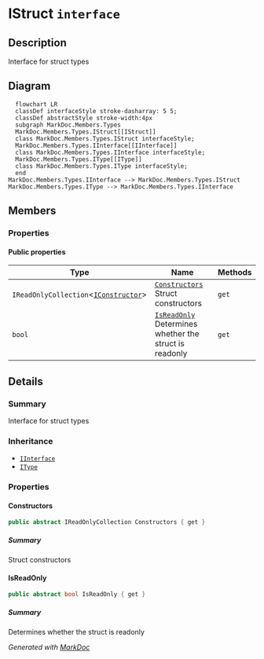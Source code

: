 # IStruct `interface`

## Description
Interface for struct types

## Diagram
```mermaid
  flowchart LR
  classDef interfaceStyle stroke-dasharray: 5 5;
  classDef abstractStyle stroke-width:4px
  subgraph MarkDoc.Members.Types
  MarkDoc.Members.Types.IStruct[[IStruct]]
  class MarkDoc.Members.Types.IStruct interfaceStyle;
  MarkDoc.Members.Types.IInterface[[IInterface]]
  class MarkDoc.Members.Types.IInterface interfaceStyle;
  MarkDoc.Members.Types.IType[[IType]]
  class MarkDoc.Members.Types.IType interfaceStyle;
  end
MarkDoc.Members.Types.IInterface --> MarkDoc.Members.Types.IStruct
MarkDoc.Members.Types.IType --> MarkDoc.Members.Types.IInterface
```

## Members
### Properties
#### Public  properties
| Type | Name | Methods |
| --- | --- | --- |
| `IReadOnlyCollection`&lt;[`IConstructor`](../members/IConstructor.md)&gt; | [`Constructors`](markdoc/members/types/IStruct.md#constructors)<br>Struct constructors | `get` |
| `bool` | [`IsReadOnly`](markdoc/members/types/IStruct.md#isreadonly)<br>Determines whether the struct is readonly | `get` |

## Details
### Summary
Interface for struct types

### Inheritance
 - [
`IInterface`
](./IInterface.md)
 - [
`IType`
](./IType.md)

### Properties
#### Constructors
```csharp
public abstract IReadOnlyCollection Constructors { get }
```
##### Summary
Struct constructors

#### IsReadOnly
```csharp
public abstract bool IsReadOnly { get }
```
##### Summary
Determines whether the struct is readonly

*Generated with* [*MarkDoc*](https://github.com/hailstorm75/MarkDoc.Core)
